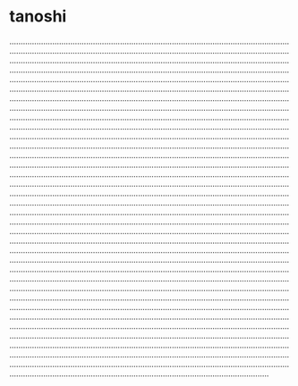 # tanoshi

.......................................................................................................................................................................................................................................................................................................................................................................................................................................................................................................................................................................................................................................................................................................................................................................................................................................................................................................................................................................................................................................................................................................................................................................................................................................................................................................................................................................................................................................................................................................................................................................................................................................................................................................................................................................................................................................................................................................................................................................................................................................................................................................................................................................................................................................................................................................................................................................................................................................................................................................................................................................................................................................................................................................................................................................................................................................................................................................................................................................................................................................................................................................................................................................................................................................................................................................................................................................................................................................................................................................................................................................................................................................................................................................................................................................................................................................................................................................................................................................................................................................................................................................................................................................................................................................................................................................................................................................................................................................................................................................................................................................................................................................